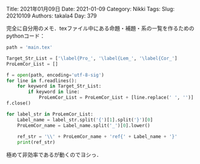 ﻿Title: 2021年01月09日
Date: 2021-01-09
Category: Nikki
Tags: 
Slug: 20210109
Authors: takala4
Day: 379



完全に自分用のメモ．texファイル中にある命題・補題・系の一覧を作るためのpythonコード：


```python
path = 'main.tex'

Target_Str_List = ['\label{Pro_', '\label{Lem_', '\label{Cor_']
ProLemCor_List = []

f = open(path, encoding='utf-8-sig')
for line in f.readlines():
    for keyword in Target_Str_List:
        if keyword in line:
            ProLemCor_List = ProLemCor_List + [line.replace(' ', '')]
f.close()

for label_str in ProLemCor_List:
    Label_name = label_str.split('{')[1].split('}')[0]
    ProLemCor_name = Label_name.split('_')[0].lower()
    
    ref_str = '\\' + ProLemCor_name + 'ref{' + Label_name + '}'
    print(ref_str)

```

極めて非効率であるが動くのでヨシっ．